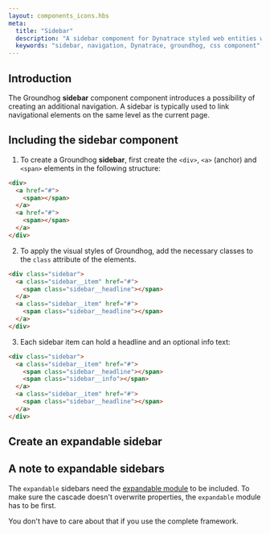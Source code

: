 ```yaml
---
layout: components_icons.hbs
meta:
  title: "Sidebar"
  description: "A sidebar component for Dynatrace styled web entities with css and markup examples."
  keywords: "sidebar, navigation, Dynatrace, groundhog, css component"
---
```



## Introduction
The Groundhog **sidebar** component component introduces a possibility of creating an additional navigation. A sidebar is typically used to link navigational elements on the same level as the current page.


## Including the sidebar component
1. To create a Groundhog **sidebar**, first create the `<div>`, `<a>` (anchor) and `<span>` elements in the following structure:
```html
<div>
  <a href="#">
    <span></span>
  </a>
  <a href="#">
    <span></span>
  </a>
</div>
```
2. To apply the visual styles of Groundhog, add the necessary classes to the `class` attribute of the elements.
```html
<div class="sidebar">
  <a class="sidebar__item" href="#">
    <span class="sidebar__headline"></span>
  </a>
  <a class="sidebar__item" href="#">
    <span class="sidebar__headline"></span>
  </a>
</div>
```
3. Each sidebar item can hold a headline and an optional info text:
```html
<div class="sidebar">
  <a class="sidebar__item" href="#">
    <span class="sidebar__headline"></span>
    <span class="sidebar__info"></span>
  </a>
  <a class="sidebar__item" href="#">
    <span class="sidebar__headline"></span>
  </a>
</div>
```


## Create an expandable sidebar

## A note to expandable sidebars

The `expandable` sidebars need the [expandable module][expandable] to be included. To make sure the cascade doesn't overwrite properties, the `expandable` module has to be first.

You don't have to care about that if you use the complete framework.



[expandable]: /docs/components/expandable/
